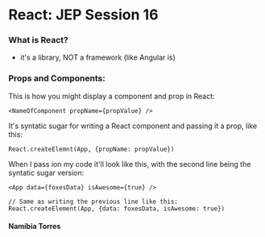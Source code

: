 # React: JEP Session 16

### What is React?

* it's a library, NOT a framework (like Angular is)

### Props and Components:

This is how you might display a component and prop in React:

```<NameOfComponent propName={propValue} />```

It's syntatic sugar for writing a React component and passing it a prop, like this:

```React.createElemnt(App, {propName: propValue})```


When I pass ion my code it'll look like this, with the second line being the syntatic sugar version:

```react
<App data={foxesData} isAwesome={true} />

// Same as writing the previous line like this:
React.createElement(App, {data: foxesData, isAwesome: true})
```

#### Namibia Torres
